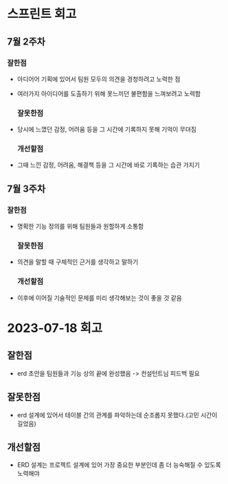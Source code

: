 # 스프린트 회고

## 7월 2주차

### 잘한점

* 아디어어 기획에 있어서 팀원 모두의 의견을 경청하려고 노력한 점

* 여러가지 아이디어를 도출하기 위해 못느끼던 불편함을 느껴보려고 노력함
  
  ### 잘못한점

* 당시에 느꼈던 감정, 어려움 등을 그 시간에 기록하지 못해 기억이 무뎌짐
  
  ### 개선할점

* 그때 느낀 감정, 어려움, 해결책 등을 그 시간에 바로 기록하는 습관 가지기

## 7월 3주차

### 잘한점

* 명확한 기능 정의를 위해 팀원들과 원할하게 소통함
  
  ### 잘못한점

* 의견을 말할 때 구체적인 근거를 생각하고 말하기
  
  ### 개선할점

* 이후에 이어질 기술적인 문제를 미리 생각해보는 것이 좋을 것 같음
  
  

# 2023-07-18 회고

## 잘한점

* erd 초안을 팀원들과 기능 상의 끝에 완성했음 -> 컨설턴트님 피드백 필요
  
  

## 잘못한점

* erd 설계에 있어서 테이블 간의 관계를 파악하는데 순조롭지 못했다.(고민 시간이 길었음)
  
  

## 개선할점

* ERD 설계는 프로젝트 설계에 있어 가장 중요한 부분인데 좀 더 능숙해질 수 있도록 노력해야






